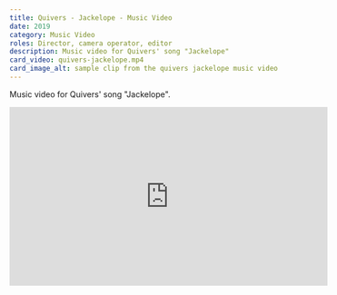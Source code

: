 ```yaml
---
title: Quivers - Jackelope - Music Video
date: 2019
category: Music Video
roles: Director, camera operator, editor
description: Music video for Quivers' song "Jackelope"
card_video: quivers-jackelope.mp4
card_image_alt: sample clip from the quivers jackelope music video
---
```


Music video for Quivers' song "Jackelope".

<iframe width="560" height="315" src="https://www.youtube.com/embed/JOtSGEvUPxQ?si=MYTx-fGGbYFSz9N6" title="YouTube video player" frameborder="0" allow="accelerometer; autoplay; clipboard-write; encrypted-media; gyroscope; picture-in-picture; web-share" referrerpolicy="strict-origin-when-cross-origin" allowfullscreen></iframe>
